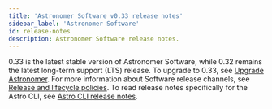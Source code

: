 ```yaml
---
title: 'Astronomer Software v0.33 release notes'
sidebar_label: 'Astronomer Software'
id: release-notes
description: Astronomer Software release notes.
---
```


<!--- Version-specific -->

0.33 is the latest stable version of Astronomer Software, while 0.32 remains the latest long-term support (LTS) release. To upgrade to 0.33, see [Upgrade Astronomer](upgrade-astronomer.md). For more information about Software release channels, see [Release and lifecycle policies](release-lifecycle-policy.md). To read release notes specifically for the Astro CLI, see [Astro CLI release notes](https://docs.astronomer.io/astro/cli/release-notes).
